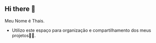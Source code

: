## Hi there 👋

Meu Nome é Thais.

- Utilizo este espaço para organização e compartilhamento dos meus projetos👨‍🎓.
  
